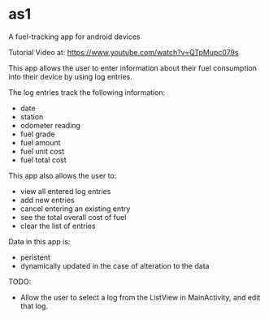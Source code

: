 # as1
A fuel-tracking app for android devices

Tutorial Video at:  https://www.youtube.com/watch?v=QTpMupc079s

This app allows the user to enter information about their fuel consumption into their device by using log entries.

The log entries track the following information:
  - date
  - station
  - odometer reading
  - fuel grade
  - fuel amount
  - fuel unit cost
  - fuel total cost
  
This app also allows the user to:
  - view all entered log entries
  - add new entries
  - cancel entering an existing entry
  - see the total overall cost of fuel
  - clear the list of entries
  
Data in this app is:
  - peristent
  - dynamically updated in the case of alteration to the data

TODO:
  - Allow the user to select a log from the ListView in MainActivity, and edit that log.
